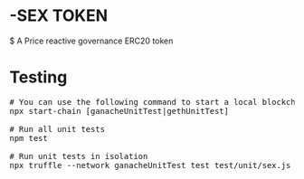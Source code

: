 # -SEX TOKEN
$ A Price reactive governance ERC20 token


# Testing
<pre># You can use the following command to start a local blockchain instance
npx start-chain [ganacheUnitTest|gethUnitTest]

# Run all unit tests
npm test

# Run unit tests in isolation
npx truffle --network ganacheUnitTest test test/unit/sex.js</pre>
